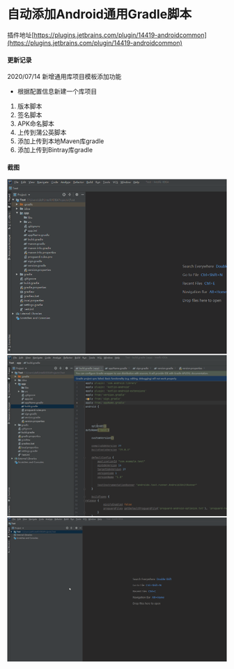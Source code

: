 # 自动添加Android通用Gradle脚本

插件地址[https://plugins.jetbrains.com/plugin/14419-androidcommon](https://plugins.jetbrains.com/plugin/14419-androidcommon)

#### 更新记录
2020/07/14
新增通用库项目模板添加功能
-  根据配置信息新建一个库项目

1. 版本脚本
2. 签名脚本
3. APK命名脚本
4. 上传到蒲公英脚本
5. 添加上传到本地Maven库gradle
6. 添加上传到Bintray库gradle

#### 截图

![img](https://github.com/zhangwei911/AndroidCommonPlugin/blob/master/capture/1.gif?raw=true)
![img](https://github.com/zhangwei911/AndroidCommonPlugin/blob/master/capture/2.gif?raw=true)
![img](https://github.com/zhangwei911/AndroidCommonPlugin/blob/master/capture/3.gif?raw=true)